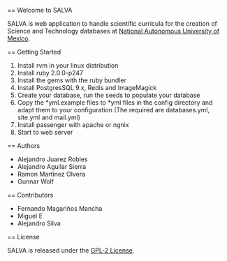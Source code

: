 == Welcome to SALVA

SALVA is web application to handle scientific curricula for the creation of Science 
and Technology databases at [National Autonomous University of Mexico](http://www.unam.mx/).


== Getting Started

1. Install rvm in your linux distribution 
2. Install ruby 2.0.0-p247
3. Install the gems with the ruby bundler
4. Install PostgresSQL 9.x, Redis and ImageMagick
5. Create your database, run the seeds to populate your database
6. Copy the *yml.example files to *yml files in the config directory and
   adapt them to your configuration (The required are databases.yml, site.yml and mail.yml)
7. Install passenger with apache or ngnix
8. Start to web server


==  Authors

- Alejandro Juarez Robles <alex at fisica.unam.mx>
- Alejandro Aguilar Sierra <algsierra at gmail.com>
- Ramon Martínez Olvera <ramonmtzol at gmail.com>
- Gunnar Wolf <gwolf at gwolf.org>

== Contributors
- Fernando Magariños Mancha<mancha at gmail.com>
- Miguel E <mvazquez83 at gmail.com>
- Alejandro Silva <alexs1010 at gmail.com>

== License

SALVA is released under the [GPL-2 License](http://opensource.org/licenses/GPL-2.0).

